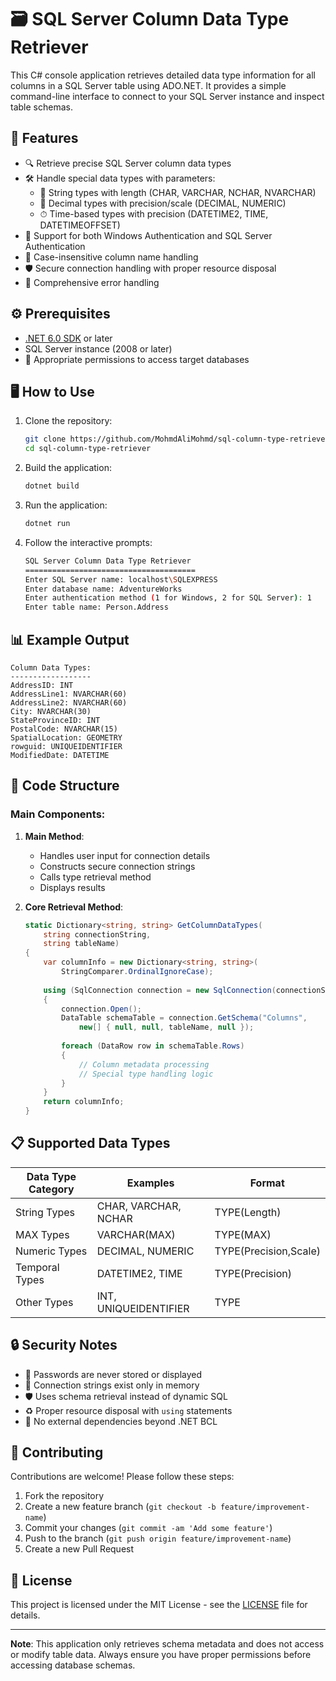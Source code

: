 # 🗃️ SQL Server Column Data Type Retriever

This C# console application retrieves detailed data type information for all columns in a SQL Server table using ADO.NET. It provides a simple command-line interface to connect to your SQL Server instance and inspect table schemas.

## 🚀 Features

- 🔍 Retrieve precise SQL Server column data types
- 🛠 Handle special data types with parameters:
  - 📏 String types with length (CHAR, VARCHAR, NCHAR, NVARCHAR)
  - 🔢 Decimal types with precision/scale (DECIMAL, NUMERIC)
  - ⏱ Time-based types with precision (DATETIME2, TIME, DATETIMEOFFSET)
- 🔐 Support for both Windows Authentication and SQL Server Authentication
- 🔄 Case-insensitive column name handling
- 🛡️ Secure connection handling with proper resource disposal
- 🚨 Comprehensive error handling

## ⚙️ Prerequisites

- [.NET 6.0 SDK](https://dotnet.microsoft.com/download) or later
- SQL Server instance (2008 or later)
- 🔑 Appropriate permissions to access target databases

## 🖥 How to Use

1. Clone the repository:
   ```bash
   git clone https://github.com/MohmdAliMohmd/sql-column-type-retriever.git
   cd sql-column-type-retriever
   ```

2. Build the application:
   ```bash
   dotnet build
   ```

3. Run the application:
   ```bash
   dotnet run
   ```

4. Follow the interactive prompts:
   ```bash
   SQL Server Column Data Type Retriever
   ======================================
   Enter SQL Server name: localhost\SQLEXPRESS
   Enter database name: AdventureWorks
   Enter authentication method (1 for Windows, 2 for SQL Server): 1
   Enter table name: Person.Address
   ```

## 📊 Example Output

```
Column Data Types:
------------------
AddressID: INT
AddressLine1: NVARCHAR(60)
AddressLine2: NVARCHAR(60)
City: NVARCHAR(30)
StateProvinceID: INT
PostalCode: NVARCHAR(15)
SpatialLocation: GEOMETRY
rowguid: UNIQUEIDENTIFIER
ModifiedDate: DATETIME
```

## 🧱 Code Structure

### Main Components:

1. **Main Method**:
   - Handles user input for connection details
   - Constructs secure connection strings
   - Calls type retrieval method
   - Displays results

2. **Core Retrieval Method**:
   ```csharp
   static Dictionary<string, string> GetColumnDataTypes(
       string connectionString, 
       string tableName)
   {
       var columnInfo = new Dictionary<string, string>(
           StringComparer.OrdinalIgnoreCase);
       
       using (SqlConnection connection = new SqlConnection(connectionString))
       {
           connection.Open();
           DataTable schemaTable = connection.GetSchema("Columns", 
               new[] { null, null, tableName, null });
           
           foreach (DataRow row in schemaTable.Rows)
           {
               // Column metadata processing
               // Special type handling logic
           }
       }
       return columnInfo;
   }
   ```

## 📋 Supported Data Types

| Data Type Category | Examples                  | Format               |
|--------------------|---------------------------|----------------------|
| String Types       | CHAR, VARCHAR, NCHAR      | TYPE(Length)         |
| MAX Types          | VARCHAR(MAX)              | TYPE(MAX)            |
| Numeric Types      | DECIMAL, NUMERIC          | TYPE(Precision,Scale)|
| Temporal Types     | DATETIME2, TIME           | TYPE(Precision)      |
| Other Types        | INT, UNIQUEIDENTIFIER     | TYPE                 |

## 🔒 Security Notes

- 🔑 Passwords are never stored or displayed
- 💾 Connection strings exist only in memory
- 🛡️ Uses schema retrieval instead of dynamic SQL
- ♻️ Proper resource disposal with `using` statements
- 🚫 No external dependencies beyond .NET BCL

## 🤝 Contributing

Contributions are welcome! Please follow these steps:

1. Fork the repository
2. Create a new feature branch (`git checkout -b feature/improvement-name`)
3. Commit your changes (`git commit -am 'Add some feature'`)
4. Push to the branch (`git push origin feature/improvement-name`)
5. Create a new Pull Request

## 📜 License

This project is licensed under the MIT License - see the [LICENSE](LICENSE) file for details.

---

**Note**: This application only retrieves schema metadata and does not access or modify table data. Always ensure you have proper permissions before accessing database schemas.
